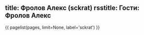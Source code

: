 title: Фролов Алекс (sckrat)
rsstitle: Гости: Фролов Алекс
---

{{ pagelist(pages, limit=None, label='sckrat') }}
